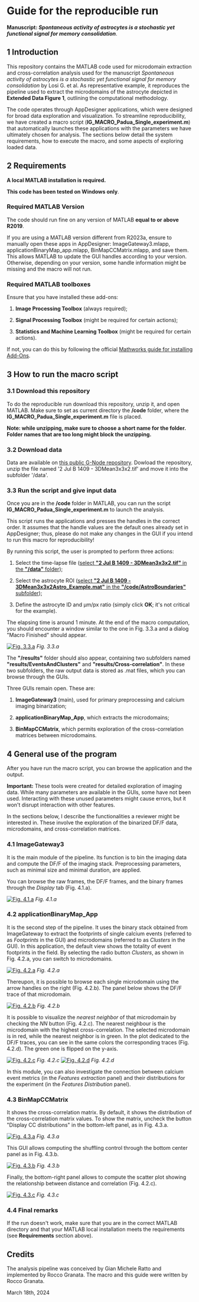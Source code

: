 # Guide for the reproducible run
**Manuscript: _Spontaneous activity of astrocytes is a stochastic yet functional signal for memory consolidation_**. 

## 1 Introduction
This repository contains the MATLAB code used for microdomain extraction and cross-correlation analysis used for the manuscript _Spontaneous activity of astrocytes is a stochastic yet functional signal for memory consolidation_ by Losi G. et al. As representative example, it reproduces the pipeline used to extract the microdomains of the astrocyte depicted in **Extended Data Figure 1**, outlining the computational methodology.

The code operates through AppDesigner applications, which were designed for broad data exploration and visualization. To streamline reproducibility, we have created a macro script (**IG_MACRO_Padua_Single_experiment.m**) that automatically launches these applications with the parameters we have ultimately chosen for analysis.
The sections below detail the system requirements, how to execute the macro, and some aspects of exploring loaded data.

## 2 Requirements

**A local MATLAB installation is required.**

**This code has been tested on Windows only**.

### Required MATLAB Version
The code should run fine on any version of MATLAB **equal to or above R2019**.

If you are using a MATLAB version different from R2023a, ensure to manually open these apps in AppDesigner: ImageGateway3.mlapp, applicationBinaryMap_app.mlapp, BinMapCCMatrix.mlapp, and save them. This allows MATLAB to update the GUI handles according to your version. Otherwise, depending on your version, some handle information might be missing and the macro will not run.

### Required MATLAB toolboxes
Ensure that you have installed these add-ons:

1) **Image Processing Toolbox** (always required);

2) **Signal Processing Toolbox** (might be required for certain actions);

3) **Statistics and Machine Learning Toolbox** (might be required for certain actions).

If not, you can do this by following the official [Mathworks guide for installing Add-Ons](https://it.mathworks.com/help/matlab/matlab_env/get-add-ons.html).

## 3 How to run the macro script

### 3.1 Download this repository
To do the reproducible run download this repository, unzip it, and open MATLAB. Make sure to set as current directory the **/code** folder, where the **IG_MACRO_Padua_Single_experiment.m** file is placed. 

**Note: while unzipping, make sure to choose a short name for the folder. Folder names that are too long might block the unzipping.**

### 3.2 Download data
Data are available on [this public G-Node repository](https://gin.g-node.org/RattoLab/Spontaneous-activity-of-astrocytes-is-a-stochastic-yet-functional-signal-for-memory-consolidation). Dowload the repository, unzip the file named '2 Jul B 1409 - 3DMean3x3x2.tif' and move it into the subfolder '/data'.

### 3.3 Run the script and give input data
Once you are in the **/code** folder in MATLAB, you can run the script **IG_MACRO_Padua_Single_experiment.m** to launch the analysis.

This script runs the applications and presses the handles in the correct order. It assumes that the handle values are the default ones already set in AppDesigner; thus, please do not make any changes in the GUI if you intend to run this macro for reproducibility!

By running this script, the user is prompted to perform three actions:

1) Select the time-lapse file (<ins>select **"2 Jul B 1409 - 3DMean3x3x2.tif"** in the **"/data"** folder</ins>); 

2) Select the astrocyte ROI (<ins>select **"2 Jul B 1409 - 3DMean3x3x2Astro_Example.mat"** in the **"/code/AstroBoundaries"** subfolder</ins>); 

3) Define the astrocyte ID and µm/px ratio (simply click **OK**; it's not critical for the example).

The elapsing time is around 1 minute. At the end of the macro computation, you should encounter a window similar to the one in Fig. 3.3.a and a dialog "Macro Finished" should appear.  

[![Fig. 3.3.a](https://i.imgur.com/LXwnvDb.png)](https://i.imgur.com/LXwnvDb.png)
_Fig. 3.3.a_

The **"/results"** folder should also appear, containing two subfolders named **"results/EventsAndClusters"** and **"results/Cross-correlation"**. In these two subfolders, the raw output data is stored as .mat files, which you can browse through the GUIs.

Three GUIs remain open. These are:

1) **ImageGateway3** (main), used for primary preprocessing and calcium imaging binarization;

2) **applicationBinaryMap_App**, which extracts the microdomains;

3) **BinMapCCMatrix**, which permits exploration of the cross-correlation matrices between microdomains.

## 4 General use of the program
After you have run the macro script, you can browse the application and the output.

**Important:** These tools were created for detailed exploration of imaging data. While many parameters are available in the GUIs, some have not been used. Interacting with these unused parameters might cause errors, but it won't disrupt interaction with other features.

In the sections below, I describe the functionalities a reviewer might be interested in. These involve the exploration of the binarized DF/F data, microdomains, and cross-correlation matrices.

### 4.1 ImageGateway3
It is the main module of the pipeline. Its function is to bin the imaging data and compute the DF/F of the imaging stack. Preprocessing parameters, such as minimal size and minimal duration, are applied.

You can browse the raw frames, the DF/F frames, and the binary frames through the _Display_ tab (Fig. 4.1.a).

[![Fig. 4.1.a](https://i.imgur.com/lYh2JwB.png)](https://i.imgur.com/lYh2JwB.png)
_Fig. 4.1.a_

### 4.2 applicationBinaryMap_App
It is the second step of the pipeline. It uses the binary stack obtained from ImageGateway to extract the footprints of single calcium events (referred to as _Footprints_ in the GUI) and microdomains (referred to as _Clusters_ in the GUI). In this application, the default view shows the totality of event footprints in the field. By selecting the radio button _Clusters_, as shown in Fig. 4.2.a, you can switch to microdomains.

[![Fig. 4.2.a](https://i.imgur.com/pusTvLs.png)](https://i.imgur.com/pusTvLs.png)
_Fig. 4.2.a_

Thereupon, it is possible to browse each single microdomain using the arrow handles on the right (Fig. 4.2.b). The panel below shows the DF/F trace of that microdomain.

[![Fig. 4.2.b](https://i.imgur.com/GtiMmWa.png)](https://i.imgur.com/GtiMmWa.png)
_Fig. 4.2.b_

It is possible to visualize the _nearest neighbor_ of that microdomain by checking the _NN_ button (Fig. 4.2.c). The nearest neighbour is the microdomain with the highest cross-correlation. The selected microdomain is in red, while the nearest neighbor is in green. In the plot dedicated to the DF/F traces, you can see in the same colors the corresponding traces (Fig. 4.2.d). The green one is flipped on the y-axis.

[![Fig. 4.2.c](https://i.imgur.com/OqdgihJ.png)](https://i.imgur.com/OqdgihJ.png)
_Fig. 4.2.c_
[![Fig. 4.2.d](https://i.imgur.com/HK9x1oT.png)](https://i.imgur.com/HK9x1oT.png)
_Fig. 4.2.d_

In this module, you can also investigate the connection between calcium event metrics (in the _Features extraction_ panel) and their distributions for the experiment (in the _Features Distribution_ panel).

### 4.3 BinMapCCMatrix
It shows the cross-correlation matrix. By default, it shows the distribution of the cross-correlation matrix values. To show the matrix, uncheck the button "Display CC distributions" in the bottom-left panel, as in Fig. 4.3.a.

[![Fig. 4.3.a](https://i.imgur.com/Q9CmxnK.png)](https://i.imgur.com/Q9CmxnK.png)
_Fig. 4.3.a_

This GUI allows computing the shuffling control through the bottom center panel as in Fig. 4.3.b.

[![Fig. 4.3.b](https://i.imgur.com/Y4UGLrm.png)](https://i.imgur.com/Y4UGLrm.png)
_Fig. 4.3.b_

Finally, the bottom-right panel allows to compute the scatter plot showing the relationship between distance and correlation (Fig. 4.2.c).

[![Fig. 4.3.c](https://i.imgur.com/NPpHbTX.png)](https://i.imgur.com/NPpHbTX.png)
_Fig. 4.3.c_

### 4.4 Final remarks
If the run doesn't work, make sure that you are in the correct MATLAB directory and that your MATLAB local installation meets the requirements (see **Requirements** section above).

## Credits 
The analysis pipeline was conceived by Gian Michele Ratto and implemented by Rocco Granata. The macro and this guide were written by Rocco Granata.

March 18th, 2024
